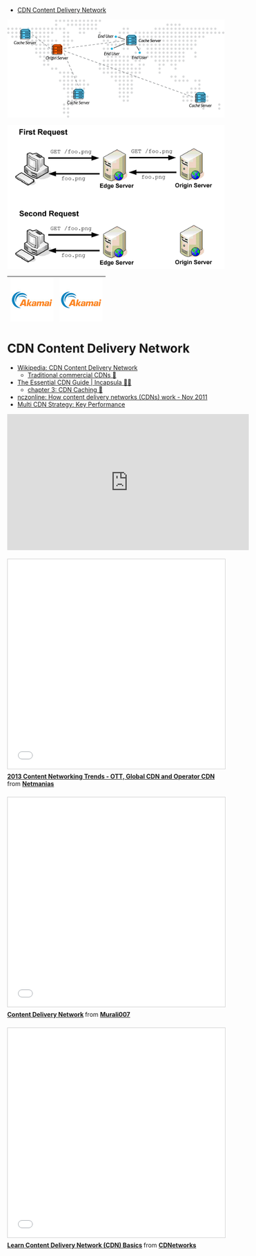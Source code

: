 <!-- MarkdownTOC -->

- [CDN Content Delivery Network](#cdn-content-delivery-network)

<!-- /MarkdownTOC -->

[![incapsula CDN caching](images/incapsula_cdn_caching.png)](https://www.incapsula.com/cdn-guide/cdn-caching.html)

[![nczonline CDN diagram](images/nczonline_cdn2.png)](https://www.nczonline.net/blog/2011/11/29/how-content-delivery-networks-cdns-work/)

<center>

|[![akamai_slides](images/akamai_videos.jpg)](http://www.slideshare.net/AkamaiTechnologies)|[![akamai_videos](images/akamai_videos.jpg)](https://www.youtube.com/c/akamai)|
|:---:|:---:|

</center>

# CDN Content Delivery Network
- [Wikipedia: CDN Content Delivery Network](https://en.wikipedia.org/wiki/Content_delivery_network)
	- [Traditional commercial CDNs 🌟](https://en.wikipedia.org/wiki/Content_delivery_network#Traditional_commercial_CDNs)
- [The Essential CDN Guide | Incapsula 🌟🌟](https://www.incapsula.com/cdn-guide/)
    - [chapter 3: CDN Caching 🌟](https://www.incapsula.com/cdn-guide/cdn-caching.html)
- [nczonline: How content delivery networks (CDNs) work - Nov 2011](https://www.nczonline.net/blog/2011/11/29/how-content-delivery-networks-cdns-work/)
- [Multi CDN Strategy: Key Performance](http://key-performance.eu/web_new/index.php/features/cdn)

<div class="container">
<iframe width="560" height="315" src="https://www.youtube.com/embed/P4YHPYy918c?rel=0" frameborder="0" allowfullscreen class="video"></iframe>
</div>
<br/>

<div class="container">
<iframe src="//www.slideshare.net/slideshow/embed_code/key/eofmJODPbPM9M6" width="595" height="485" frameborder="0" marginwidth="0" marginheight="0" scrolling="no" style="border:1px solid #CCC; border-width:1px; margin-bottom:5px; max-width: 100%;" allowfullscreen class="video"> </iframe> <div style="margin-bottom:5px"> <strong> <a href="//www.slideshare.net/Netmanias/netmanias20130904content-networking-trends2013" title="2013 Content Networking Trends - OTT, Global CDN and Operator CDN" target="_blank">2013 Content Networking Trends - OTT, Global CDN and Operator CDN</a> </strong> from <strong><a href="//www.slideshare.net/Netmanias" target="_blank">Netmanias</a></strong> </div>
</div>
<br>

<div class="container">
<iframe src="//www.slideshare.net/slideshow/embed_code/key/9lxBEJ1t6iXcYj" width="595" height="485" frameborder="0" marginwidth="0" marginheight="0" scrolling="no" style="border:1px solid #CCC; border-width:1px; margin-bottom:5px; max-width: 100%;" allowfullscreen class="video"> </iframe> <div style="margin-bottom:5px"> <strong> <a href="//www.slideshare.net/Murali007/content-delivery-network-31987008" title="Content Delivery Network" target="_blank">Content Delivery Network</a> </strong> from <strong><a href="//www.slideshare.net/Murali007" target="_blank">Murali007</a></strong> </div>
</div>
<br>

<div class="container">
<iframe src="//www.slideshare.net/slideshow/embed_code/key/100GGm5bf24mpW" width="595" height="485" frameborder="0" marginwidth="0" marginheight="0" scrolling="no" style="border:1px solid #CCC; border-width:1px; margin-bottom:5px; max-width: 100%;" allowfullscreen class="video"> </iframe> <div style="margin-bottom:5px"> <strong> <a href="//www.slideshare.net/CDNetworks/content-delivery-network-cdn-basics" title="Learn Content Delivery Network (CDN) Basics" target="_blank">Learn Content Delivery Network (CDN) Basics</a> </strong> from <strong><a href="//www.slideshare.net/CDNetworks" target="_blank">CDNetworks</a></strong> </div>
</div>
<br>
